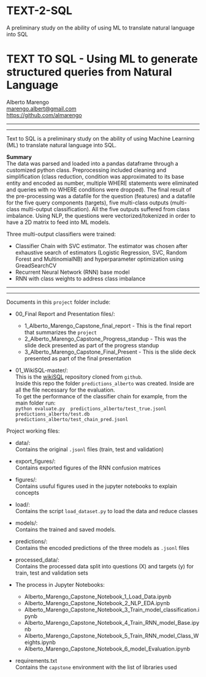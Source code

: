 # TEXT-2-SQL
A preliminary study on the ability of using ML to translate natural language into SQL
# TEXT TO SQL - Using ML to generate structured queries from Natural Language

Alberto Marengo<br />
marengo.albert@gmail.com<br />
https://github.com/almarengo<br />

---
---


Text to SQL is a preliminary study on the ability of using Machine Learning (ML) to translate natural language into SQL.

**Summary**<br />
The data was parsed and loaded into a pandas dataframe through a customized python class. Preprocessing included cleaning and simplification (class reduction, condition was approximated to its base entity and encoded as number, multiple WHERE statements were eliminated and queries with no WHERE conditions were dropped). The final result of the pre-processing was a datafile for the question (features) and a datafile for the five query components (targets), five multi-class outputs (multi-class multi-output classification). All the five outputs suffered from class imbalance. Using NLP, the questions were vectorized/tokenized in order to have a 2D matrix to feed into ML models.

Three multi-output classifiers were trained:
* Classifier Chain with SVC estimator. The estimator was chosen after exhaustive search of estimators (Logistic Regression, SVC, Random Forest and MultinomialNB) and hyperparameter optimization using GreadSearchCV
* Recurrent Neural Network (RNN) base model
* RNN with class weights to address class imbalance

---
---

Documents in this `project` folder include: 

* 00_Final Report and Presentation files/:
    * 1_Alberto_Marengo_Capstone_final_report - This is the final report that summarizes the `project`
    * 2_Alberto_Marengo_Capstone_Progress_standup - This was the slide deck presented as part of the progress standup
    * 3_Alberto_Marengo_Capstone_Final_Present - This is the slide deck presented as part of the final presentation

* 01_WikiSQL-master/:<br />
    This is the [wikiSQL](https://github.com/salesforce/WikiSQL) repository cloned from `github`. <br />
    Inside this repo the folder `predictions_alberto` was created. Inside are all the file necessary for the evaluation.<br />
    To get the performance of the classifier chain for example, from the main folder run:<br />
    ```python evaluate.py  predictions_alberto/test_true.jsonl predictions_alberto/test.db predictions_alberto/test_chain_pred.jsonl```


Project working files:<br />

* data/:<br />
    Contains the original `.jsonl` files (train, test and validation)

* export_figures/:<br />
    Contains exported figures of the RNN confusion matrices

* figures/:<br />
    Contains usuful figures used in the jupyter notebooks to explain concepts

* load/:<br />
    Contains the script `load_dataset.py` to load the data and reduce classes

* models/:<br />
    Contains the trained and saved models.

* predictions/:<br />
    Contains the encoded predictions of the three models as `.jsonl` files

* processed_data/:<br />
    Contains the processed data split into questions (X) and targets (y) for train, test and validation sets

* The process in Jupyter Notebooks:

    * Alberto_Marengo_Capstone_Notebook_1_Load_Data.ipynb
    * Alberto_Marengo_Capstone_Notebook_2_NLP_EDA.ipynb
    * Alberto_Marengo_Capstone_Notebook_3_Train_model_classification.ipynb
    * Alberto_Marengo_Capstone_Notebook_4_Train_RNN_model_Base.ipynb
    * Alberto_Marengo_Capstone_Notebook_5_Train_RNN_model_Class_Weights.ipynb
    * Alberto_Marengo_Capstone_Notebook_6_model_Evaluation.ipynb

* requirements.txt<br />
    Contains the `capstone` environment with the list of libraries used
